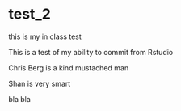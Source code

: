 # test_2
this is my in class test

This is a test of my ability to commit from Rstudio

Chris Berg is a kind mustached man

Shan is very smart

bla bla